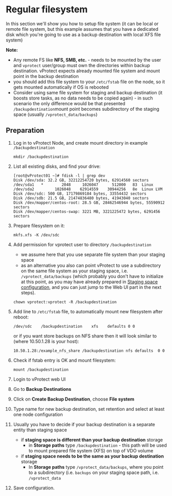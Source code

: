 # Regular filesystem

In this section we'll show you how to setup file system \(it can be local or remote file system, but this example assumes that you have a dedicated disk which you're going to use as a backup destination with local XFS file system\)

**Note:**

* Any remote FS like **NFS, SMB, etc.** - needs to be mounted by the user and `vprotect` user/group must own the directories within backup destination. vProtect expects already mounted file system and mount point in the backup destination
* you should add this file system to your `/etc/fstab` file on the node, so it gets mounted automatically if OS is rebooted
* Consider using same file system for staging and backup destination \(it boosts store tasks, as no data needs to be copied again\) - in such scenario the only difference would be that presented `/backupdestination`mount point becomes subdirectory of the staging space \(usually `/vprotect_data/backups`\) 

## Preparation

1. Log in to vProtect Node, and create mount directory in example `/backupdestination`

   ```text
   mkdir /backupdestination
   ```

2. List all existing disks, and find your drive:

   ```text
   [root@vProtect01 ~]# fdisk -l | grep dev
   Disk /dev/sda: 32.2 GB, 32212254720 bytes, 62914560 sectors
   /dev/sda1   *        2048     1026047      512000   83  Linux
   /dev/sda2         1026048    62914559    30944256   8e  Linux LVM
   Disk /dev/sdc: 500 GB, 17179869184 bytes, 33554432 sectors
   Disk /dev/sdb: 21.5 GB, 21474836480 bytes, 41943040 sectors
   Disk /dev/mapper/centos-root: 28.5 GB, 28462546944 bytes, 55590912 sectors
   Disk /dev/mapper/centos-swap: 3221 MB, 3221225472 bytes, 6291456 sectors
   ```

3. Prepare filesystem on it:

   ```text
   mkfs.xfs -K /dev/sdc
   ```

4. Add permission for vprotect user to directory `/backupdestination`

   * we assume here that you use separate file system than your staging space
   * as an alternative you also  can point vProtect to use a subdirectory on the same file system as your staging space, i.e. `/vprotect_data/backups` \(which probably you don't have to initialize at this point, as you may have already prepared in [Staging space configuration](../../common-tasks/staging-space-configuration.md), and you can just jump to the Web UI part in the next steps\). 

   ```text
   chown vprotect:vprotect -R /backupdestination
   ```

5. Add line to `/etc/fstab` file, to automatically mount new filesystem after reboot:

   ```text
   /dev/sdc    /backupdestination    xfs    defaults 0 0
   ```

   or if you want store backups on NFS share then it will look similar to \(where 10.50.1.28 is your host\):

   ```text
   10.50.1.28:/example_nfs_share /backupdestination nfs defaults  0 0
   ```

6. Check if fstab entry is OK and mount filesystem:

   ```text
   mount /backupdestination
   ```

7. Login to vProtect web UI
8. Go to **Backup Destinations**
9. Click on **Create Backup Destination**, choose **File system**
10. Type name for new backup destination, set retention and select at least one node configuration
11. Usually you have to decide if your backup destination is a separate entity than staging space
    * if **staging space is different than your backup destination** storage
      * in **Storage paths** type `/backupdestination` - this path will be used to mount prepared file system \(XFS\) on top of VDO volume
    * if **staging space needs to be the same as your backup destination** storage
      * In **Storage paths** type `/vprotect_data/backups`, where you point to a subdirectory \(i.e. `backups` on your staging space path, i.e. `/vprotect_data`
12. Save configuration.

